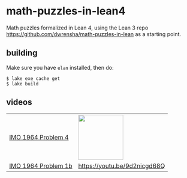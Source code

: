 # math-puzzles-in-lean4

Math puzzles formalized in Lean 4,
using the Lean 3 repo https://github.com/dwrensha/math-puzzles-in-lean
as a starting point.

## building

Make sure you have `elan` installed, then do:

```
$ lake exe cache get
$ lake build
```


## videos

|  |  |
| ----- | ---- |
| [IMO 1964 Problem 4](/MathPuzzles/Imo1964Q4.lean) | [<img src="http://img.youtube.com/vi/TOzS4aC_K1g/0.jpg" height="120px">](http://www.youtu.be/TOzS4aC_K1g)|
| [IMO 1964 Problem 1b](/MathPuzzles/Imo1964Q1B.lean) | https://youtu.be/9d2nicgd68Q |

